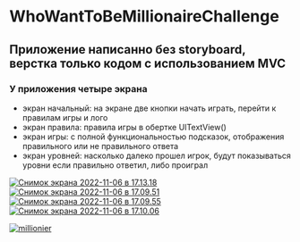 # WhoWantToBeMillionaireChallenge

## Приложение написанно без storyboard, верстка только кодом с использованием MVC

### У приложения четыре экрана
- экран начальный: на экране две кнопки начать играть, перейти к правилам игры и лого
- экран правила: правила игры в обертке UITextView()
- экран игры: с полной функциональностью подсказок, отображения правильного или не правильного ответа
- экран уровней: насколько далеко прошел игрок, будут показываться уровни если правильно ответил, либо проиграл

<a href="https://imgbb.com/"><img src="https://i.ibb.co/c1hN6WR/2022-11-06-17-13-18.png" alt="Снимок экрана 2022-11-06 в 17.13.18" border="0"></a>
<a href="https://imgbb.com/"><img src="https://i.ibb.co/x5JYqfM/2022-11-06-17-09-51.png" alt="Снимок экрана 2022-11-06 в 17.09.51" border="0"></a>
<a href="https://imgbb.com/"><img src="https://i.ibb.co/WG2XjML/2022-11-06-17-09-55.png" alt="Снимок экрана 2022-11-06 в 17.09.55" border="0"></a>
<a href="https://imgbb.com/"><img src="https://i.ibb.co/pJ5GfW2/2022-11-06-17-10-06.png" alt="Снимок экрана 2022-11-06 в 17.10.06" border="0"></a>

<a href="https://ibb.co/dPMgSK2"><img src="https://i.ibb.co/Cb82q07/millionier.gif" alt="millionier" border="0"></a>

